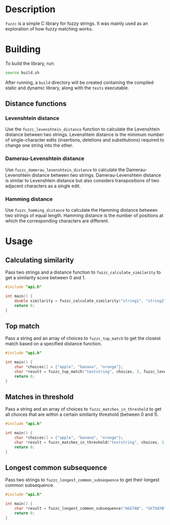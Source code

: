 # Description
`fuzzc` is a simple C library for fuzzy strings.
It was mainly used as an exploration of how fuzzy matching works.

# Building
To build the library, run:
```bash
source build.sh
```
After running, a `build` directory will be created containing the compiled static and dynamic library, along with the `tests` executable.




## Distance functions
### Levenshtein distance
Use the `fuzzc_levenshtein_distance` function to calculate the Levenshtein distance between two strings.
Levenshtein distance is the minimum number of single-character edits (insertions, deletions and substitutions) required to change one string into the other.

### Damerau-Levenshtein distance
Use `fuzzc_damerau_levenshtein_distance` to calculate the Damerau-Levenshtein distance between two strings.
Damerau-Levenshtein distance is similar to Levenshtein distance but also considers transpositions of two adjacent characters as a single edit.

### Hamming distance
Use `fuzzc_hamming_distance` to calculate the Hamming distance between two strings of equal length.
Hamming distance is the number of positions at which the corresponding characters are different.



# Usage

## Calculating similarity
Pass two strings and a distance function to `fuzzc_calculate_similarity` to get a similarity score between 0 and 1.
```c
#include "api.h"

int main() {
    double similarity = fuzzc_calculate_similarity("string1", "string2", fuzzc_levenshtein_distance);
    return 0;
}
```



## Top match
Pass a string and an array of choices to `fuzzc_top_match` to get the closest match based on a specified distance function.
```c
#include "api.h"

int main() {
    char *choices[] = {"apple", "banana", "orange"};
    char *result = fuzzc_top_match("teststring", choices, 3, fuzzc_levenshtein_distance);
    return 0;
}
```



## Matches in threshold
Pass a string and an array of choices to `fuzzc_matches_in_threshold` to get all choices that are within a certain similarity threshold (between 0 and 1).

```c
#include "api.h"

int main() {
    char *choices[] = {"apple", "banana", "orange"};
    char *result = fuzzc_matches_in_threshold("teststring", choices, 3, 0.5, fuzzc_levenshtein_distance);
    return 0;
}
```



## Longest common subsequence
Pass two strings to `fuzzc_longest_common_subsequence` to get their longest common subsequence.

```c
#include "api.h"

int main() {
    char *result = fuzzc_longest_common_subsequence("AGGTAB", "GXTXAYB");
    return 0;
}
```